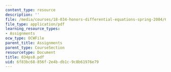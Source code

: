 ```yaml
---
content_type: resource
description: ''
file: /media/courses/18-034-honors-differential-equations-spring-2004/6f83bc68856f2e4bdb1c9c8b61976e79_034ps8.pdf
file_type: application/pdf
learning_resource_types:
- Assignments
ocw_type: OCWFile
parent_title: Assignments
parent_type: CourseSection
resourcetype: Document
title: 034ps8.pdf
uid: 6f83bc68-856f-2e4b-db1c-9c8b61976e79
---
```

